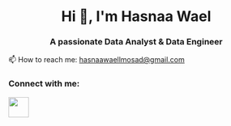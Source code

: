 <h1 align="center">Hi 👋, I'm Hasnaa Wael</h1>

<h3 align="center">A passionate Data Analyst & Data Engineer</h3>

<p>📫 How to reach me: <a href="mailto:oehab559@gmail.com">hasnaawaellmosad@gmail.com</a></p>


### Connect with me:
<a href="https://www.linkedin.com/in/hasnaa-wael-b1a718216/">
  <img src="![linkedin](https://github.com/hasnaawael/hasnaawael/assets/102909885/42ee4a0a-ded2-478c-82c9-1d6748cc6867)
" width="40" height="40">
</a>
